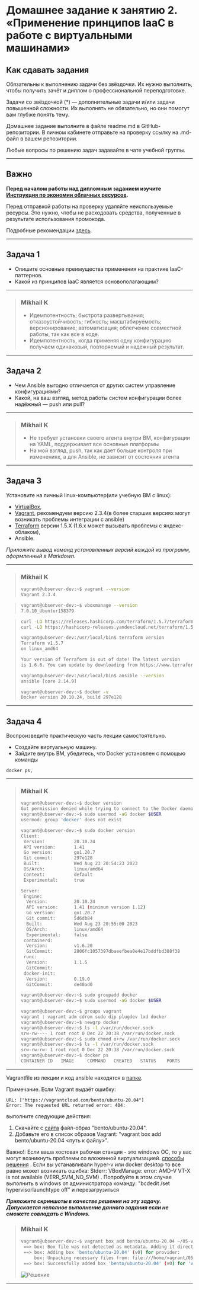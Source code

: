 
# Домашнее задание к занятию 2. «Применение принципов IaaC в работе с виртуальными машинами»

## Как сдавать задания

Обязательны к выполнению задачи без звёздочки. Их нужно выполнить, чтобы получить зачёт и диплом о профессиональной переподготовке.

Задачи со звёздочкой (*) — дополнительные задачи и/или задачи повышенной сложности. Их выполнять не обязательно, но они помогут вам глубже понять тему.

Домашнее задание выполните в файле readme.md в GitHub-репозитории. В личном кабинете отправьте на проверку ссылку на .md-файл в вашем репозитории.

Любые вопросы по решению задач задавайте в чате учебной группы.

---


## Важно

**Перед началом работы над дипломным заданием изучите [Инструкция по экономии облачных ресурсов](https://github.com/netology-code/devops-materials/blob/master/cloudwork.MD).**

Перед отправкой работы на проверку удаляйте неиспользуемые ресурсы.
Это нужно, чтобы не расходовать средства, полученные в результате использования промокода.

Подробные рекомендации [здесь](https://github.com/netology-code/virt-homeworks/blob/virt-11/r/README.md).

---

## Задача 1

- Опишите основные преимущества применения на практике IaaC-паттернов.
- Какой из принципов IaaC является основополагающим?

***
> ### Mikhail K
> - Идемпотентность; быстрота развертывания; отказоустойчивость; гибкость; масштабируемость; версионирование; автоматизация; облегчение совместной работы, так как все в коде.
> - Идемпотентность, когда применяя одну конфигурацию получаем одинаковый, повторяемый и надежный результат.
***

## Задача 2

- Чем Ansible выгодно отличается от других систем управление конфигурациями?
- Какой, на ваш взгляд, метод работы систем конфигурации более надёжный — push или pull?

***
> ### Mikhail K
> - Не требует установки своего агента внутри ВМ, конфигурации на YAML, поддерживает все основные платформы
> - На мой взгляд, push, так как дает больше контроля при изменениях, а для Ansible, не зависит от состояния агента
***

## Задача 3

Установите на личный linux-компьютер(или учебную ВМ с linux):

- [VirtualBox](https://www.virtualbox.org/),
- [Vagrant](https://github.com/netology-code/devops-materials), рекомендуем версию 2.3.4(в более старших версиях могут возникать проблемы интеграции с ansible)
- [Terraform](https://github.com/netology-code/devops-materials/blob/master/README.md)  версии 1.5.Х (1.6.х может вызывать проблемы с яндекс-облаком),
- Ansible.

*Приложите вывод команд установленных версий каждой из программ, оформленный в Markdown.*
***
> ### Mikhail K
> ```bash
> vagrant@ubserver-dev:~$ vagrant --version
> Vagrant 2.3.4
> ```

> ```bash
> vagrant@ubserver-dev:~$ vboxmanage --version
> 7.0.10_Ubuntur158379
> ```

> ```bash
> curl -LO https://releases.hashicorp.com/terraform/1.5.7/terraform_1.5.7_linux_amd64.zip
> curl -LO https://hashicorp-releases.yandexcloud.net/terraform/1.5.7/terraform_1.5.7_linux_amd64.zip
> 
> vagrant@ubserver-dev:/usr/local/bin$ terraform version
> Terraform v1.5.7
> on linux_amd64
> 
> Your version of Terraform is out of date! The latest version
> is 1.6.6. You can update by downloading from https://www.terraform.io/downloads.html
> ```
> ```bash
> vagrant@ubserver-dev:/usr/local/bin$ ansible --version
> ansible [core 2.14.9]
> ```
> ```bash
> vagrant@ubserver-dev:~$ docker -v
> Docker version 20.10.24, build 297e128
> ```

***


## Задача 4 

Воспроизведите практическую часть лекции самостоятельно.

- Создайте виртуальную машину.
- Зайдите внутрь ВМ, убедитесь, что Docker установлен с помощью команды
```
docker ps,
```

***

> ### Mikhail K
> ```bash
> vagrant@ubserver-dev:~$ docker version
> Got permission denied while trying to connect to the Docker daemon socket at unix:///var/run/docker.sock: Get "http://%2Fvar%2Frun%2Fdocker.sock/v1.24/version": dial unix /var/run/docker.sock: connect: permission denied
> vagrant@ubserver-dev:~$ sudo usermod -aG docker $USER
> usermod: group 'docker' does not exist
>
> vagrant@ubserver-dev:~$ sudo docker version
> Client:
>  Version:           20.10.24
>  API version:       1.41
>  Go version:        go1.20.7
>  Git commit:        297e128
>  Built:             Wed Aug 23 20:54:23 2023
>  OS/Arch:           linux/amd64
>  Context:           default
>  Experimental:      true
> 
> Server:
>  Engine:
>   Version:          20.10.24
>   API version:      1.41 (minimum version 1.12)
>   Go version:       go1.20.7
>   Git commit:       5d6db84
>   Built:            Wed Aug 23 20:55:00 2023
>   OS/Arch:          linux/amd64
>   Experimental:     false
>  containerd:
>   Version:          v1.6.20
>   GitCommit:        2806fc1057397dbaeefbea0e4e17bddfbd388f38
>  runc:
>   Version:          1.1.5
>   GitCommit:
>  docker-init:
>   Version:          0.19.0
>   GitCommit:        de40ad0
> 
> vagrant@ubserver-dev:~$ sudo groupadd docker
> vagrant@ubserver-dev:~$ sudo usermod -aG docker $USER
> 
> vagrant@ubserver-dev:~$ groups vagrant
> vagrant : vagrant adm cdrom sudo dip plugdev lxd docker
> vagrant@ubserver-dev:~$ newgrp docker
> vagrant@ubserver-dev:~$ ls -l /var/run/docker.sock
> srw-rw---- 1 root root 0 Dec 22 20:38 /var/run/docker.sock
> vagrant@ubserver-dev:~$ sudo chmod o+rw /var/run/docker.sock
> vagrant@ubserver-dev:~$ ls -l /var/run/docker.sock
> srw-rw-rw- 1 root root 0 Dec 22 20:38 /var/run/docker.sock
> vagrant@ubserver-dev:~$ docker ps
> CONTAINER ID   IMAGE     COMMAND   CREATED   STATUS    PORTS     NAMES
> ```

*** 


Vagrantfile из лекции и код ansible находятся в [папке](https://github.com/netology-code/virt-homeworks/tree/virt-11/05-virt-02-iaac/src).

Примечание. Если Vagrant выдаёт ошибку:
```
URL: ["https://vagrantcloud.com/bento/ubuntu-20.04"]     
Error: The requested URL returned error: 404:
```

выполните следующие действия:

1. Скачайте с [сайта](https://app.vagrantup.com/bento/boxes/ubuntu-20.04) файл-образ "bento/ubuntu-20.04".
2. Добавьте его в список образов Vagrant: "vagrant box add bento/ubuntu-20.04 <путь к файлу>".

Важно!: Если ваша хостовая рабочая станция - это windows ОС, то у вас могут возникнуть проблемы со вложенной виртуализацией.  [способы решения](https://www.comss.ru/page.php?id=7726)  . Если вы устанавливали hyper-v или docker desktop то  все равно может возникать ошибка: Stderr: VBoxManage: error: AMD-V VT-X is not available (VERR_SVM_NO_SVM) . Попробуйте в этом случае выполнить в windows от администратора команду: "bcdedit /set hypervisorlaunchtype off" и перезагрузиться

***Приложите скриншоты в качестве решения на эту задачу. Допускается неполное выполнение данного задания если не сможете совладать с Windows.*** 

> ### Mikhail K
> ```bash
> vagrant@ubserver-dev:~$ vagrant box add bento/ubuntu-20.04 ~/05-virt-02-iaac/virtd-homeworks-main/05-virt-02-iaac/src/vagrant/vagrant.box
>  ==> box: Box file was not detected as metadata. Adding it directly...
>  ==> box: Adding box 'bento/ubuntu-20.04' (v0) for provider: 
>      box: Unpacking necessary files from: file:///home/vagrant/05-virt-02-iaac/virtd-homeworks-main/05-virt-02-iaac/src/vagrant/vagrant.box
>  ==> box: Successfully added box 'bento/ubuntu-20.04' (v0) for 'virtualbox'!
> ```
> ![Решение](images/result.png)

***
